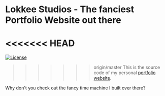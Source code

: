 # Lokkee Studios - The fanciest Portfolio Website out there

<<<<<<< HEAD
=======
[![License](https://img.shields.io/badge/Copyright-%C2%A9%202022%20LOKKEE-yellow.svg)](LICENSE)

>>>>>>> origin/master
This is the source code of my personal [portfolio website](https://lokkeestudios.com).

Why don't you check out the fancy time machine I built over there?
